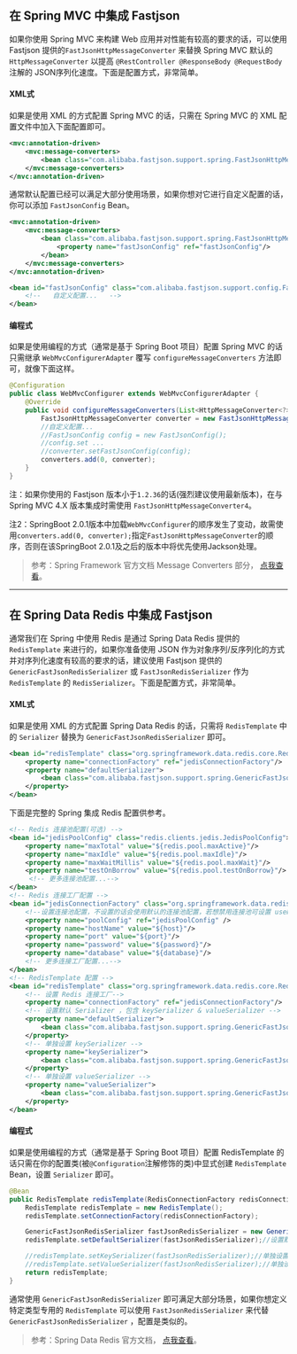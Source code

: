 ## 在 Spring MVC 中集成 Fastjson
如果你使用 Spring MVC 来构建 Web 应用并对性能有较高的要求的话，可以使用 Fastjson 提供的```FastJsonHttpMessageConverter``` 来替换 Spring MVC 默认的 ```HttpMessageConverter```  以提高 `@RestController @ResponseBody @RequestBody` 注解的 JSON序列化速度。下面是配置方式，非常简单。
#### XML式
如果是使用 XML 的方式配置 Spring MVC 的话，只需在 Spring MVC 的 XML 配置文件中加入下面配置即可。
```xml
<mvc:annotation-driven>
    <mvc:message-converters>
        <bean class="com.alibaba.fastjson.support.spring.FastJsonHttpMessageConverter"/>      
    </mvc:message-converters>
</mvc:annotation-driven>

```
通常默认配置已经可以满足大部分使用场景，如果你想对它进行自定义配置的话，你可以添加 ```FastJsonConfig``` Bean。
```xml
<mvc:annotation-driven>
    <mvc:message-converters>
        <bean class="com.alibaba.fastjson.support.spring.FastJsonHttpMessageConverter">
            <property name="fastJsonConfig" ref="fastJsonConfig"/>
        </bean>
    </mvc:message-converters>
</mvc:annotation-driven>

<bean id="fastJsonConfig" class="com.alibaba.fastjson.support.config.FastJsonConfig">
    <!--   自定义配置...   -->
</bean>
```
#### 编程式
如果是使用编程的方式（通常是基于 Spring Boot 项目）配置 Spring MVC 的话只需继承 ```WebMvcConfigurerAdapter``` 覆写 ```configureMessageConverters``` 方法即可，就像下面这样。
```java
@Configuration
public class WebMvcConfigurer extends WebMvcConfigurerAdapter {
    @Override
    public void configureMessageConverters(List<HttpMessageConverter<?>> converters) {
        FastJsonHttpMessageConverter converter = new FastJsonHttpMessageConverter();
        //自定义配置...
        //FastJsonConfig config = new FastJsonConfig();
        //config.set ...
        //converter.setFastJsonConfig(config);
        converters.add(0, converter);
    }
}
```
注：如果你使用的 Fastjson 版本小于```1.2.36```的话(强烈建议使用最新版本)，在与Spring MVC 4.X 版本集成时需使用 ```FastJsonHttpMessageConverter4```。

注2：SpringBoot 2.0.1版本中加载`WebMvcConfigurer`的顺序发生了变动，故需使用`converters.add(0, converter);`指定`FastJsonHttpMessageConverter`的顺序，否则在该SpringBoot 2.0.1及之后的版本中将优先使用Jackson处理。
> 参考：Spring Framework 官方文档 Message Converters 部分， [点我查看](http://docs.spring.io/spring/docs/current/spring-framework-reference/htmlsingle/#mvc-config-message-converters)。

-------------

## 在 Spring Data Redis 中集成 Fastjson
通常我们在 Spring 中使用 Redis 是通过 Spring Data Redis 提供的 ```RedisTemplate``` 来进行的，如果你准备使用 JSON 作为对象序列/反序列化的方式并对序列化速度有较高的要求的话，建议使用 Fastjson 提供的 ```GenericFastJsonRedisSerializer``` 或 ```FastJsonRedisSerializer``` 作为 ```RedisTemplate``` 的 ```RedisSerializer```。下面是配置方式，非常简单。
#### XML式
如果是使用 XML 的方式配置 Spring Data Redis 的话，只需将 ```RedisTemplate``` 中的 ```Serializer``` 替换为 ```GenericFastJsonRedisSerializer``` 即可。

```xml
<bean id="redisTemplate" class="org.springframework.data.redis.core.RedisTemplate">
    <property name="connectionFactory" ref="jedisConnectionFactory"/>
    <property name="defaultSerializer">
        <bean class="com.alibaba.fastjson.support.spring.GenericFastJsonRedisSerializer"/>
    </property>
</bean>
```
下面是完整的 Spring 集成 Redis 配置供参考。
```xml
<!-- Redis 连接池配置(可选) -->
<bean id="jedisPoolConfig" class="redis.clients.jedis.JedisPoolConfig">
    <property name="maxTotal" value="${redis.pool.maxActive}"/>
    <property name="maxIdle" value="${redis.pool.maxIdle}"/>
    <property name="maxWaitMillis" value="${redis.pool.maxWait}"/>
    <property name="testOnBorrow" value="${redis.pool.testOnBorrow}"/>
     <!-- 更多连接池配置...-->
</bean>
<!-- Redis 连接工厂配置 -->
<bean id="jedisConnectionFactory" class="org.springframework.data.redis.connection.jedis.JedisConnectionFactory">
    <!--设置连接池配置，不设置的话会使用默认的连接池配置，若想禁用连接池可设置 usePool = false -->   
    <property name="poolConfig" ref="jedisPoolConfig" />  
    <property name="hostName" value="${host}"/>
    <property name="port" value="${port}"/>
    <property name="password" value="${password}"/>
    <property name="database" value="${database}"/>
    <!-- 更多连接工厂配置...-->
</bean>
<!-- RedisTemplate 配置 -->
<bean id="redisTemplate" class="org.springframework.data.redis.core.RedisTemplate">
    <!-- 设置 Redis 连接工厂-->
    <property name="connectionFactory" ref="jedisConnectionFactory"/>
    <!-- 设置默认 Serializer ，包含 keySerializer & valueSerializer -->
    <property name="defaultSerializer">
        <bean class="com.alibaba.fastjson.support.spring.GenericFastJsonRedisSerializer"/>
    </property>
    <!-- 单独设置 keySerializer -->
    <property name="keySerializer">
        <bean class="com.alibaba.fastjson.support.spring.GenericFastJsonRedisSerializer"/>
    </property>
    <!-- 单独设置 valueSerializer -->
    <property name="valueSerializer">
        <bean class="com.alibaba.fastjson.support.spring.GenericFastJsonRedisSerializer"/>
    </property>
</bean>
```
#### 编程式
如果是使用编程的方式（通常是基于 Spring Boot 项目）配置 RedisTemplate 的话只需在你的配置类(被```@Configuration```注解修饰的类)中显式创建 ```RedisTemplate``` Bean，设置 ```Serializer``` 即可。
```java
@Bean
public RedisTemplate redisTemplate(RedisConnectionFactory redisConnectionFactory) {
    RedisTemplate redisTemplate = new RedisTemplate();
    redisTemplate.setConnectionFactory(redisConnectionFactory);

    GenericFastJsonRedisSerializer fastJsonRedisSerializer = new GenericFastJsonRedisSerializer();
    redisTemplate.setDefaultSerializer(fastJsonRedisSerializer);//设置默认的Serialize，包含 keySerializer & valueSerializer

    //redisTemplate.setKeySerializer(fastJsonRedisSerializer);//单独设置keySerializer
    //redisTemplate.setValueSerializer(fastJsonRedisSerializer);//单独设置valueSerializer
    return redisTemplate;
}
```
通常使用 ```GenericFastJsonRedisSerializer``` 即可满足大部分场景，如果你想定义特定类型专用的 ```RedisTemplate``` 可以使用 ```FastJsonRedisSerializer``` 来代替 ```GenericFastJsonRedisSerializer``` ，配置是类似的。

> 参考：Spring Data Redis 官方文档， [点我查看](https://docs.spring.io/spring-data/redis/docs/1.8.6.RELEASE/reference/html/)。